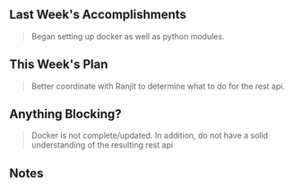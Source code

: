 ## Last Week's Accomplishments
> Began setting up docker as well as python modules.

## This Week's Plan

> Better coordinate with Ranjit to determine what to do for the rest api.

## Anything Blocking?

> Docker is not complete/updated. In addition, do not have a solid understanding of the resulting rest api 

## Notes

